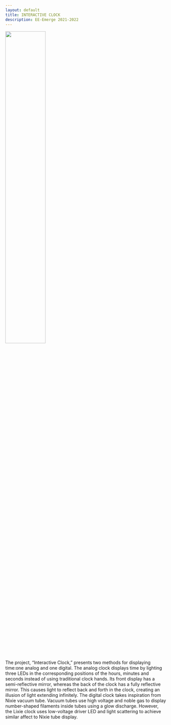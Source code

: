 ```yaml
---
layout: default
title: INTERACTIVE CLOCK
description: EE-Emerge 2021-2022
---
```


<img src="[https://user-images.githubusercontent.com/91651676/170819934-7623eb11-dbb5-42dc-8ac2-774c6e77c1a6.jpg](https://user-images.githubusercontent.com/91651676/170820010-510698da-6ab8-4aff-96de-64acae094c5a.jpg)" width=50% height=50%>

The project, “Interactive Clock,” presents two methods for displaying time:one analog and one digital. The analog clock displays time by lighting three LEDs in the corresponding positions of the hours, minutes and seconds instead of using traditional clock hands. Its front display has a semi-reflective mirror, whereas the back of the clock has a fully reflective mirror. This causes light to reflect back and forth in the clock, creating an illusion of light extending infinitely. The digital clock takes inspiration from Nixie vacuum tube. Vacuum tubes use high voltage and noble gas to display number-shaped filaments inside tubes using a glow discharge. However, the Lixie clock uses low-voltage driver LED and light scattering to achieve similar affect to Nixie tube display.
